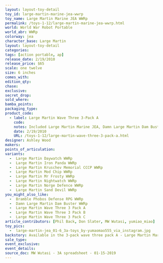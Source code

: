 ```yaml
---
layout: layout-toy-detail 
toy_id: large-martin-marine-jea-wwrp
toy_name: Large Martin Marine JEA WWRp
permalink: /toys-1-12/large-martin-marine-jea-wwrp.html
world: World War Robot Portable
world_abr: WWRp
colorway: jea
character_base: Large Martin
layout: layout-toy-detail
categories: 
tags: [action portable, ap] 
release_date: 2/19/2010
release_price: $65 
scale: one twelve
size: 6 inches
comes_with: 
edition_qty: 
chase: 
exclusive: 
secret_drop: 
sold_where: 
bamba_points: 
packaging_type: 
product_code:
  - label: Large Martin Wave Three 3-Pack A
    code:
    notes: Included Large Martin Marine JEA, Damn Large Martin Dam Buster, Bramble Phobos Defense RPG @ $130
    date: 2/19/2010
    URL: /toys-1-12/large-martin-wave-three-3-pack-a.html
designer: Ashley Wood
makers: 
points_of_articulation: 
variants: 
  -  Large Martin Daywatch WWRp
  -  Large Martin Iron Panda WWRp
  -  Large Martin Kruschev Memorial CCCP WWRp
  -  Large Martin Mod Chip WWRp
  -  Large Martin Mr Frosty WWRp
  -  Large Martin Nightwatch WWRp
  -  Large Martin Norge Defence WWRp
  -  Large Martin Sand Devil WWRp
you_might_also_like: 
  -  Bramble Phobos Defense RPG WWRp
  -  Damn Large Martin Dam Buster WWRp
  -  Large Martin Wave Three 3 Pack A
  -  Large Martin Wave Three 3 Pack B
  -  Large Martin Wave Three 3 Pack C
article_contributors: [Phil Back, Don Slater, MW Wutasi, yumiao_miao]
toy_pics: 
  -  large-martin-jea_01-6_3a-toys_by-yumaomao555_via_instagram.jpg
backstory: Available in the 3-pack wave three pack A - Large Martin Marine JEA, Damn Large Martin Dam Buster, Bramble Phobos Defense RPG
sale_type: 
event_exclusive: 
event_details: 
source_doc: MW Wutasi - 3A spreadsheet - 01-15-2019
---
```

 